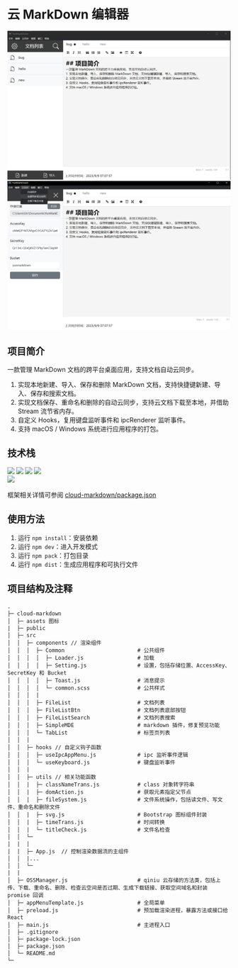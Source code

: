 # 云 MarkDown 编辑器
<img src='https://github.com/Iristectorum-nosense/cloud-markdown/blob/master/assets/%E5%B1%95%E7%A4%BA1.png' />

<img src='https://github.com/Iristectorum-nosense/cloud-markdown/blob/master/assets/%E5%B1%95%E7%A4%BA2.png' />

## 项目简介
一款管理 MarkDown 文档的跨平台桌面应用，支持文档自动云同步。
1. 实现本地新建、导入、保存和删除 MarkDown 文档，支持快捷键新建、导入、保存和搜索文档。<br />
2. 实现文档保存、重命名和删除的自动云同步，支持云文档下载至本地，并借助 Stream 流节省内存。<br />
3. 自定义 Hooks，复用键盘监听事件和 ipcRenderer 监听事件。<br />
4. 支持 macOS / Windows 系统进行应用程序的打包。<br />

## 技术栈
<img src='https://img.shields.io/badge/React.js-orange' /> <img src='https://img.shields.io/badge/Electron-orange' /> <img src='https://img.shields.io/badge/electron--sotre-green' /> <img src='https://img.shields.io/badge/OSS-green' />  
<img src='https://img.shields.io/badge/Bootstrap-blue' />

框架相关详情可参阅 <a href='https://github.com/Iristectorum-nosense/cloud-markdown/blob/master/package.json' title='cloud-markdown/package.json' >cloud-markdown/package.json</a>

## 使用方法
1. 运行 `npm install`：安装依赖
2. 运行 `npm dev`：进入开发模式
3. 运行 `npm pack`：打包目录
4. 运行 `npm dist`：生成应用程序和可执行文件

## 项目结构及注释
```
.
├─ cloud-markdown
│  ├─ assets 图标
|  ├─ public 
│  ├─ src
│  │  ├─ components // 渲染组件
│  │  │  ├─ Common                       # 公共组件
│  │  │  │  ├─ Loader.js                 # 加载
│  │  │  │  ├─ Setting.js                # 设置，包括存储位置、AccessKey、SecretKey 和 Bucket
│  │  │  │  ├─ Toast.js                  # 消息提示
│  │  │  │  └─ common.scss               # 公共样式
│  │  │  |
│  │  │  ├─ FileList                     # 文档列表
│  │  │  ├─ FileListBtn                  # 文档列表底部按钮
│  │  │  ├─ FileListSearch               # 文档列表搜索
│  │  │  ├─ SimpleMDE                    # markdown 插件，修复预览功能
│  │  │  └─ TabList                      # 标签页列表
│  │  |
│  │  ├─ hooks // 自定义钩子函数
│  │  │  ├─ useIpcAppMenu.js             # ipc 监听事件逻辑
│  │  │  └─ useKeyboard.js               # 键盘监听事件
│  │  |
│  │  ├─ utils // 相关功能函数
│  │  |  ├─ classNameTrans.js            # class 对象转字符串
│  │  |  ├─ domAction.js                 # 获取元素指定父节点
│  │  |  ├─ fileSystem.js                # 文件系统操作，包括读文件、写文件、重命名和删除文件
│  │  |  ├─ svg.js                       # Bootstrap 图标组件封装
│  │  |  ├─ timeTrans.js                 # 时间转换
│  │  |  └─ titleCheck.js                # 文件名检查
│  │  └─
|  |  |
|  |  ├─ App.js  // 控制渲染数据流的主组件
│  │  |...
│  │  └─
|  |
│  ├─ OSSManager.js                      # qiniu 云存储的方法类，包括上传、下载、重命名、删除、检查云空间是否过期、生成下载链接、获取空间域名和封装 promise 回调
│  ├─ appMenuTemplate.js                 # 全局菜单
│  ├─ preload.js                         # 预加载渲染进程，暴露方法或接口给 React
│  ├─ main.js                            # 主进程入口
│  ├─ .gitignore
│  ├─ package-lock.json
│  ├─ package.json
│  └─ README.md
└─
```

